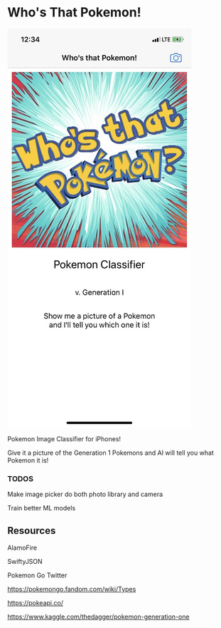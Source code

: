 # Who's That Pokemon!
<!---![LOGO](PokemonClassifer/Assets.xcassets/Logo.imageset/5hQ59Dm4_400x400@3x.png)--->
![In game screenshot](PokemonClassifer/AppScreenShot.jpg)

Pokemon Image Classifier for iPhones!

Give it a picture of the Generation 1 Pokemons and AI will tell you what Pokemon it is!


### TODOS
Make image picker do both photo library and camera

Train better ML models


## Resources
AlamoFire

SwiftyJSON

Pokemon Go Twitter

https://pokemongo.fandom.com/wiki/Types

https://pokeapi.co/

https://www.kaggle.com/thedagger/pokemon-generation-one
